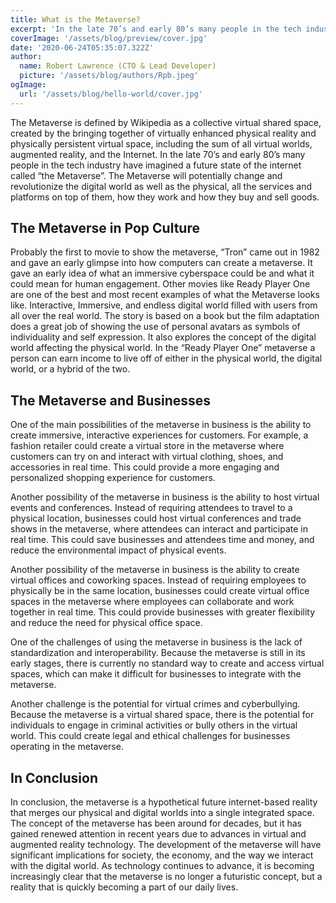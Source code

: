 ```yaml
---
title: What is the Metaverse?
excerpt: 'In the late 70’s and early 80’s many people in the tech industry have imagined a future state of the internet called “the Metaverse”.......'
coverImage: '/assets/blog/preview/cover.jpg'
date: '2020-06-24T05:35:07.322Z'
author: 
  name: Robert Lawrence (CTO & Lead Developer)
  picture: '/assets/blog/authors/Rpb.jpeg'
ogImage:
  url: '/assets/blog/hello-world/cover.jpg'
---
```


The Metaverse is defined by Wikipedia as a collective virtual shared space, created by the bringing together of virtually enhanced physical reality and physically persistent virtual space, including the sum of all virtual worlds, augmented reality, and the Internet. In the late 70’s and early 80’s many people in the tech industry have imagined a future state of the internet called “the Metaverse”. The Metaverse will potentially change and revolutionize the digital world as well as the physical, all the services and platforms on top of them, how they work and how they buy and sell goods.   

## The Metaverse in Pop Culture

Probably the first to movie to show the metaverse,  “Tron” came out in 1982  and gave an early glimpse into how computers can create a metaverse. It gave an early idea of what an immersive cyberspace could be and what it could mean for human engagement. Other movies like Ready Player One are one of the best and most recent examples of what the Metaverse looks like. Interactive, Immersive, and endless digital world filled with users from all over the real world. The story is based on a book but the film adaptation does a great job of showing the use of personal avatars as symbols of individuality and self expression. It also explores the concept of the digital world affecting the physical world. In the “Ready Player One” metaverse a person can earn income to live off of either in the physical world, the digital world, or a hybrid of the two. 

## The Metaverse and Businesses

One of the main possibilities of the metaverse in business is the ability to create immersive, interactive experiences for customers. For example, a fashion retailer could create a virtual store in the metaverse where customers can try on and interact with virtual clothing, shoes, and accessories in real time. This could provide a more engaging and personalized shopping experience for customers.

Another possibility of the metaverse in business is the ability to host virtual events and conferences. Instead of requiring attendees to travel to a physical location, businesses could host virtual conferences and trade shows in the metaverse, where attendees can interact and participate in real time. This could save businesses and attendees time and money, and reduce the environmental impact of physical events.

Another possibility of the metaverse in business is the ability to create virtual offices and coworking spaces. Instead of requiring employees to physically be in the same location, businesses could create virtual office spaces in the metaverse where employees can collaborate and work together in real time. This could provide businesses with greater flexibility and reduce the need for physical office space.

One of the challenges of using the metaverse in business is the lack of standardization and interoperability. Because the metaverse is still in its early stages, there is currently no standard way to create and access virtual spaces, which can make it difficult for businesses to integrate with the metaverse.

Another challenge is the potential for virtual crimes and cyberbullying. Because the metaverse is a virtual shared space, there is the potential for individuals to engage in criminal activities or bully others in the virtual world. This could create legal and ethical challenges for businesses operating in the metaverse.

## In Conclusion

In conclusion, the metaverse is a hypothetical future internet-based reality that merges our physical and digital worlds into a single integrated space. The concept of the metaverse has been around for decades, but it has gained renewed attention in recent years due to advances in virtual and augmented reality technology. The development of the metaverse will have significant implications for society, the economy, and the way we interact with the digital world. As technology continues to advance, it is becoming increasingly clear that the metaverse is no longer a futuristic concept, but a reality that is quickly becoming a part of our daily lives.



